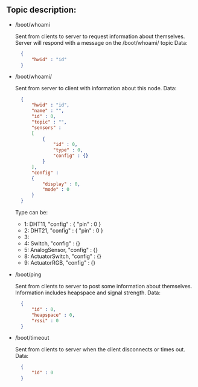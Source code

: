 ## Topic description:

- /boot/whoami

  Sent from clients to server to request information about themselves. Server will respond with a message on the /boot/whoami/<hwid> topic Data:

  ```json
    {
        "hwid" : "id"
    }
  ```

- /boot/whoami/<id>

  Sent from server to client with information about this node. Data:

  ```json
    {
        "hwid" : "id",
        "name" : "",
        "id" : 0,
        "topic" : "",
        "sensors" :
        [
            {
                "id" : 0,
                "type" : 0,
                "config" : {}
            }
        ],
        "config" :
        {
            "display" : 0,
            "mode" : 0
        }
    }
  ```

    Type can be:

    - 1: DHT11, "config" : { "pin" : 0 }
    - 2: DHT21, "config" : { "pin" : 0 }
    - 3: 
    - 4: Switch, "config" :  {}
    - 5: AnalogSensor, "config" : {}
    - 8: ActuatorSwitch, "config" : {}
    - 9: ActuatorRGB, "config" : {}
- /boot/ping

  Sent from clients to server to post some information about themselves. Information includes heapspace and signal strength. Data:

  ```json
    {
        "id" : 0,
        "heapspace" : 0,
        "rssi" : 0
    }
  ```

- /boot/timeout

  Sent from clients to server when the client disconnects or times out. Data:

  ```json
    {
        "id" : 0
    }
  ```